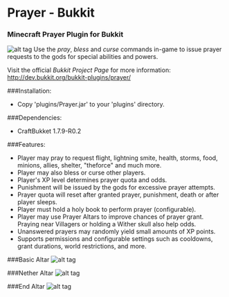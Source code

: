 # Prayer - Bukkit

### Minecraft Prayer Plugin for Bukkit

![alt tag](http://millan.info/img/prayer/prayer_4.png)
Use the *pray*, *bless* and *curse* commands in-game to issue prayer requests to the gods for special abilities and powers.

Visit the official *Bukkit Project Page* for more information: http://dev.bukkit.org/bukkit-plugins/prayer/

###Installation:

* Copy 'plugins/Prayer.jar' to your 'plugins' directory.

###Dependencies:

* CraftBukket 1.7.9-R0.2

###Features:

* Player may pray to request flight, lightning smite, health, storms, food, minions, allies, shelter, "theforce" and much more.
* Player may also bless or curse other players.
* Player's XP level determines prayer quota and odds.
* Punishment will be issued by the gods for excessive prayer attempts.
* Prayer quota will reset after granted prayer, punishment, death or after player sleeps.
* Player must hold a holy book to perform prayer (configurable).
* Player may use Prayer Altars to improve chances of prayer grant. Praying near Villagers or holding a Wither skull also help odds.
* Unanswered prayers may randomly yield small amounts of XP points.
* Supports permissions and configurable settings such as cooldowns, grant durations, world restrictions, and more.

###Basic Altar
![alt tag](http://millan.info/img/prayer/altar1.jpg)

###Nether Altar
![alt tag](http://millan.info/img/prayer/altar2.jpg)

###End Altar
![alt tag](http://millan.info/img/prayer/altar3.jpg)